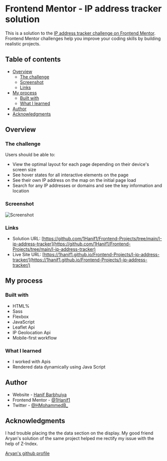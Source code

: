# Frontend Mentor - IP address tracker solution

This is a solution to the [IP address tracker challenge on Frontend Mentor](https://www.frontendmentor.io/challenges/ip-address-tracker-I8-0yYAH0). Frontend Mentor challenges help you improve your coding skills by building realistic projects.

## Table of contents

- [Overview](#overview)
  - [The challenge](#the-challenge)
  - [Screenshot](#screenshot)
  - [Links](#links)
- [My process](#my-process)
  - [Built with](#built-with)
  - [What I learned](#what-i-learned)
- [Author](#author)
- [Acknowledgments](#acknowledgments)

## Overview

### The challenge

Users should be able to:

- View the optimal layout for each page depending on their device's screen size
- See hover states for all interactive elements on the page
- See their own IP address on the map on the initial page load
- Search for any IP addresses or domains and see the key information and location

### Screenshot

![Screenshot](./screenshot.jpg)

### Links

- Solution URL: [https://github.com/1Hanif1/Frontend-Projects/tree/main/I-ip-address-tracker](https://github.com/1Hanif1/Frontend-Projects/tree/main/I-ip-address-tracker)
- Live Site URL: [https://1hanif1.github.io/Frontend-Projects/I-ip-address-tracker/](https://1hanif1.github.io/Frontend-Projects/I-ip-address-tracker/)

## My process

### Built with

- HTML%
- Sass
- Flexbox
- JavaScript
- Leaflet Api
- IP Geolocation Api
- Mobile-first workflow

### What I learned

- I worked with Apis
- Rendered data dynamically using Java Script

## Author

- Website - [Hanif Barbhuiya](https://bio.link/hanifmb)
- Frontend Mentor - [@1Hanif1](https://www.frontendmentor.io/profile/1Hanif1)
- Twitter - [@HMohammedB\_](https://twitter.com/HMohammedB_)

## Acknowledgments

I had trouble placing the the data section on the display. My good friend Aryan's solution of the same project helped me rectify my issue with the help of Z-Index.

[Aryan's github profile](https://github.com/Aryan2610)
